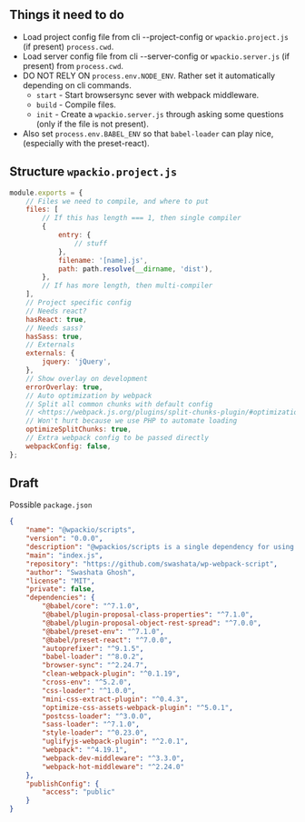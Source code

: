 ## Things it need to do

-   Load project config file from cli --project-config or `wpackio.project.js` (if present) `process.cwd`.
-   Load server config file from cli --server-config or `wpackio.server.js` (if present) from `process.cwd`.
-   DO NOT RELY ON `process.env.NODE_ENV`. Rather set it automatically depending on cli commands.
    -   `start` - Start browsersync sever with webpack middleware.
    -   `build` - Compile files.
    -   `init` - Create a `wpackio.server.js` through asking some questions (only if the file is not present).
-   Also set `process.env.BABEL_ENV` so that `babel-loader` can play nice, (especially with the preset-react).

## Structure `wpackio.project.js`

```js
module.exports = {
	// Files we need to compile, and where to put
	files: [
		// If this has length === 1, then single compiler
		{
			entry: {
				// stuff
			},
			filename: '[name].js',
			path: path.resolve(__dirname, 'dist'),
		},
		// If has more length, then multi-compiler
	],
	// Project specific config
	// Needs react?
	hasReact: true,
	// Needs sass?
	hasSass: true,
	// Externals
	externals: {
		jquery: 'jQuery',
	},
	// Show overlay on development
	errorOverlay: true,
	// Auto optimization by webpack
	// Split all common chunks with default config
	// <https://webpack.js.org/plugins/split-chunks-plugin/#optimization-splitchunks>
	// Won't hurt because we use PHP to automate loading
	optimizeSplitChunks: true,
	// Extra webpack config to be passed directly
	webpackConfig: false,
};
```

## Draft

Possible `package.json`

```json
{
	"name": "@wpackio/scripts",
	"version": "0.0.0",
	"description": "@wpackios/scripts is a single dependency for using WordPress webpack script.",
	"main": "index.js",
	"repository": "https://github.com/swashata/wp-webpack-script",
	"author": "Swashata Ghosh",
	"license": "MIT",
	"private": false,
	"dependencies": {
		"@babel/core": "^7.1.0",
		"@babel/plugin-proposal-class-properties": "^7.1.0",
		"@babel/plugin-proposal-object-rest-spread": "^7.0.0",
		"@babel/preset-env": "^7.1.0",
		"@babel/preset-react": "^7.0.0",
		"autoprefixer": "^9.1.5",
		"babel-loader": "^8.0.2",
		"browser-sync": "^2.24.7",
		"clean-webpack-plugin": "^0.1.19",
		"cross-env": "^5.2.0",
		"css-loader": "^1.0.0",
		"mini-css-extract-plugin": "^0.4.3",
		"optimize-css-assets-webpack-plugin": "^5.0.1",
		"postcss-loader": "^3.0.0",
		"sass-loader": "^7.1.0",
		"style-loader": "^0.23.0",
		"uglifyjs-webpack-plugin": "^2.0.1",
		"webpack": "^4.19.1",
		"webpack-dev-middleware": "^3.3.0",
		"webpack-hot-middleware": "^2.24.0"
	},
	"publishConfig": {
		"access": "public"
	}
}
```
